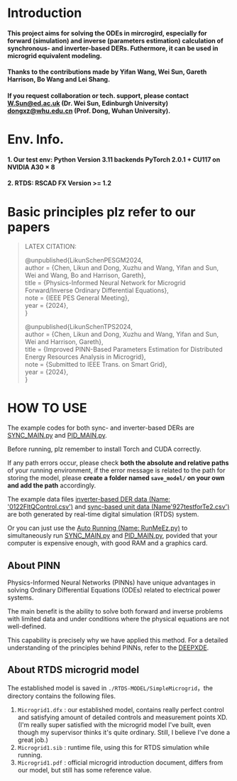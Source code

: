 # Introduction
#### This project aims for solving the ODEs in mircrogird, especially for forward (simulation) and inverse (parameters estimation) calculation of synchronous- and inverter-based DERs. Futhermore, it can be used in microgrid equivalent modeling.

#### Thanks to the contributions made by Yifan Wang, Wei Sun, Gareth Harrison, Bo Wang and Lei Shang.

#### If you request collaboration or tech. support, please contact W.Sun@ed.ac.uk (Dr. Wei Sun, Edinburgh University) dongxz@whu.edu.cn (Prof. Dong, Wuhan University).

# Env. Info.
#### 1. Our test env: Python Version 3.11 backends PyTorch 2.0.1 + CU117 on NVIDIA A30 × 8
#### 2. RTDS: RSCAD FX Version >= 1.2
# Basic principles plz refer to our papers

>LATEX CITATION:
>
>@unpublished{LikunSchenPESGM2024,  
  author = {Chen, Likun and Dong, Xuzhu and Wang, Yifan and Sun, Wei and Wang, Bo and Harrison, Gareth},  
  title  = {Physics-Informed Neural Network for Microgrid Forward/Inverse Ordinary Differential Equations},  
  note   = {IEEE PES General Meeting},  
  year   = {2024},  
>}
>
>@unpublished{LikunSchenTPS2024,  
  author = {Chen, Likun and Dong, Xuzhu and Wang, Yifan and Sun, Wei and Harrison, Gareth},  
  title  = {Improved PINN-Based Parameters Estimation for Distributed Energy Resources Analysis in Microgrid},  
  note   = {Submitted to IEEE Trans. on Smart Grid},  
  year   = {2024},  
>}
  
# HOW TO USE
The example codes for both sync- and inverter-based DERs are [SYNC_MAIN.py](./PINN-for-Synchronous/SYNC_MAIN.py) and [PID_MAIN.py](./PINN-for-inverter-control-loop/PID_MAIN.py).

Before running, plz remember to install Torch and CUDA correctly.

If any path errors occur, please check **both the absolute and relative paths** of your running environment, if the error message is related to the path for storing the model, please **create a folder named `save_model/` on your own and add the path** accordingly.

The example data files [inverter-based DER data (Name: '0122FltQControl.csv')](./data/inverter-control-loop/0122FltQControl.csv) and [sync-based unit data (Name'927testforTe2.csv')](./data/synchronous-machine/927testforTe2.csv) are both generated by real-time digital simulation (RTDS) system.

Or you can just use the [Auto Running (Name: RunMeEz.py)](./RunMeEz.py) to simultaneously run [SYNC_MAIN.py](./PINN-for-Synchronous/SYNC_MAIN.py) and [PID_MAIN.py](./PINN-for-inverter-control-loop/PID_MAIN.py), povided that your computer is expensive enough, with good RAM and a graphics card.

## About PINN
Physics-Informed Neural Networks (PINNs) have unique advantages in solving Ordinary Differential Equations (ODEs) related to electrical power systems.

The main benefit is the ability to solve both forward and inverse problems with limited data and under conditions where the physical equations are not well-defined.

This capability is precisely why we have applied this method. For a detailed understanding of the principles behind PINNs, refer to the [DEEPXDE](https://deepxde.readthedocs.io/en/latest/index.html).


## About RTDS microgrid model
The established model is saved in `./RTDS-MODEL/SimpleMicrogrid`，the directory contains the following files.
1. `Microgrid1.dfx` : our established model, contains really perfect control and satisfying amount of detailed controls and measurement points XD. (I'm really super satisfied with the microgrid model I've built, even though my supervisor thinks it's quite ordinary. Still, I believe I've done a great job.)
2. `Microgrid1.sib` : runtime file, using this for RTDS simulation while running.
3. `Microgrid1.pdf` : official microgrid introduction document, differs from our model, but still has some reference value.

